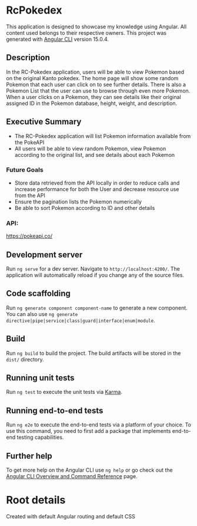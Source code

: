 # RcPokedex

This application is designed to showcase my knowledge using Angular. All content used belongs to their respective owners. This project was generated with [Angular CLI](https://github.com/angular/angular-cli) version 15.0.4.

## Description
In the RC-Pokedex application, users will be able to view Pokemon based on the original Kanto pokedex. The home page will show some random Pokemon that each user can click on to see further details. There is also a Pokemon List that the user can use to browse through even more Pokemon. When a user clicks on a Pokemon, they can see details like their original assigned ID in the Pokemon database, height, weight, and description. 
    
## Executive Summary 

- The RC-Pokedex application will list Pokemon information available from the PokeAPI
- All users will be able to view random Pokemon, view Pokemon according to the original list, and see details about each Pokemon

### Future Goals

- Store data retrieved from the API locally in order to reduce calls and increase performance for both the User and decrease resource use from the API
- Ensure the pagination lists the Pokemon numerically
- Be able to sort Pokemon according to ID and other details

### API:

https://pokeapi.co/

## Development server

Run `ng serve` for a dev server. Navigate to `http://localhost:4200/`. The application will automatically reload if you change any of the source files.

## Code scaffolding

Run `ng generate component component-name` to generate a new component. You can also use `ng generate directive|pipe|service|class|guard|interface|enum|module`.

## Build

Run `ng build` to build the project. The build artifacts will be stored in the `dist/` directory.

## Running unit tests

Run `ng test` to execute the unit tests via [Karma](https://karma-runner.github.io).

## Running end-to-end tests

Run `ng e2e` to execute the end-to-end tests via a platform of your choice. To use this command, you need to first add a package that implements end-to-end testing capabilities.

## Further help

To get more help on the Angular CLI use `ng help` or go check out the [Angular CLI Overview and Command Reference](https://angular.io/cli) page.

# Root details

Created with default Angular routing and default CSS
